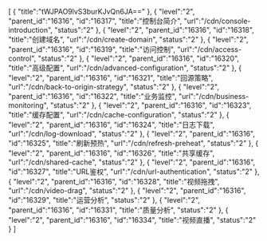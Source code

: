 [
	{
		"title":"tWJPAO9lvS3burKJvQn6JA=="
	},
	{
		"level":"2",
		"parent_id":"16316",
		"id":"16317",
		"title":"控制台简介",
		"url":"/cdn/console-introduction",
		"status":"2"
	},
	{
		"level":"2",
		"parent_id":"16316",
		"id":"16318",
		"title":"创建域名",
		"url":"/cdn/create-domain",
		"status":"2"
	},
	{
		"level":"2",
		"parent_id":"16316",
		"id":"16319",
		"title":"访问控制",
		"url":"/cdn/access-control",
		"status":"2"
	},
	{
		"level":"2",
		"parent_id":"16316",
		"id":"16320",
		"title":"高级配置",
		"url":"/cdn/advanced-configuration",
		"status":"2"
	},
	{
		"level":"2",
		"parent_id":"16316",
		"id":"16321",
		"title":"回源策略",
		"url":"/cdn/back-to-origin-strategy",
		"status":"2"
	},
	{
		"level":"2",
		"parent_id":"16316",
		"id":"16322",
		"title":"业务监控",
		"url":"/cdn/business-monitoring",
		"status":"2"
	},
	{
		"level":"2",
		"parent_id":"16316",
		"id":"16323",
		"title":"缓存配置",
		"url":"/cdn/cache-configuration",
		"status":"2"
	},
	{
		"level":"2",
		"parent_id":"16316",
		"id":"16324",
		"title":"日志下载",
		"url":"/cdn/log-download",
		"status":"2"
	},
	{
		"level":"2",
		"parent_id":"16316",
		"id":"16325",
		"title":"刷新预热",
		"url":"/cdn/refresh-preheat",
		"status":"2"
	},
	{
		"level":"2",
		"parent_id":"16316",
		"id":"16326",
		"title":"共享缓存",
		"url":"/cdn/shared-cache",
		"status":"2"
	},
	{
		"level":"2",
		"parent_id":"16316",
		"id":"16327",
		"title":"URL鉴权",
		"url":"/cdn/url-authentication",
		"status":"2"
	},
	{
		"level":"2",
		"parent_id":"16316",
		"id":"16328",
		"title":"视频拖拽",
		"url":"/cdn/video-drag",
		"status":"2"
	},
	{
		"level":"2",
		"parent_id":"16316",
		"id":"16329",
		"title":"运营分析",
		"status":"2"
	},
	{
		"level":"2",
		"parent_id":"16316",
		"id":"16331",
		"title":"质量分析",
		"status":"2"
	},
	{
		"level":"2",
		"parent_id":"16316",
		"id":"16334",
		"title":"视频直播",
		"status":"2"
	}
]